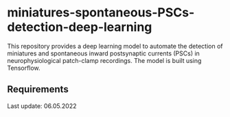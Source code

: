 # miniatures-spontaneous-PSCs-detection-deep-learning
This repository provides a deep learning model to automate the detection of miniatures and spontaneous inward postsynaptic currents (PSCs) in neurophysiological patch-clamp recordings. The model is built using Tensorflow.

## Requirements
Last update: 06.05.2022

